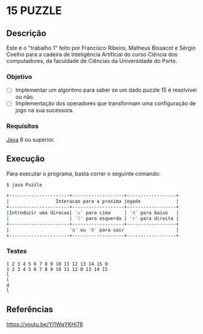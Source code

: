 # 15 PUZZLE
## Descrição

Este é o "trabalho 1" feito por Francisco Ribeiro, Matheus Bissacot e Sérgio Coelho para a cadeira de Inteligência Artificial do curso Ciência dos computadores, da faculdade de Ciências da Universidade do Porto.

### Objetivo

* [ ] Implementar um algoritmo para saber se um dado puzzle 15 é resolvível ou não.
* [ ] Implementação dos operadores que transformam uma configuração de jogo na sua sucessora.

### Requisitos
[Java](https://www.oracle.com/java/technologies/downloads/) 8 ou superior.

## Execução

Para executar o programa, basta correr o seguinte comando:

```bash
$ java Puzzle 
```

```bash
+----------------------+-------------------+------------------+
|                 Interacao para a proxima jogada             |
+----------------------+-------------------+------------------+
|Introduzir uma direcao| 'u' para cima     | 'd' para baixo   |
|                      | 'l' para esquerda | 'r' para direita |
+----------------------+-------------------+------------------+
|                      'q' ou 'Q' para sair                   |
+----------------------+-------------------+------------------+
```

### Testes
```
1 2 3 4 5 6 7 8 9 10 11 12 13 14 15 0
1 2 3 4 5 6 7 8 9 10 11 12 0 13 14 15
l
l
d
l
```
## Referências
https://youtu.be/YI1WqYKHi78
